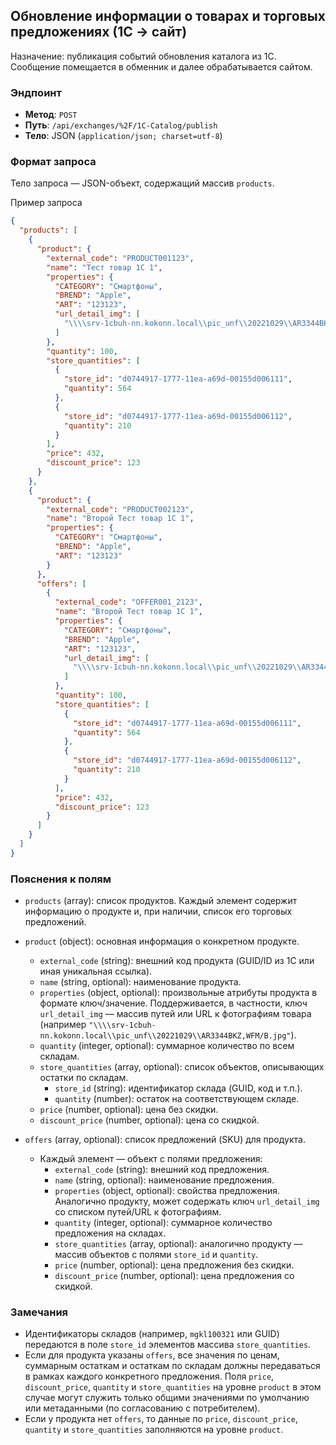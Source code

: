 ## Обновление информации о товарах и торговых предложениях (1С → сайт)

Назначение: публикация событий обновления каталога из 1С. Сообщение помещается в обменник и далее обрабатывается сайтом.

### Эндпоинт

- **Метод**: `POST`
- **Путь**: `/api/exchanges/%2F/1C-Catalog/publish`
- **Тело**: JSON (`application/json; charset=utf-8`)

### Формат запроса

Тело запроса — JSON-объект, содержащий массив `products`.

Пример запроса

```json
{
  "products": [
    {
      "product": {
        "external_code": "PRODUCT001123",
        "name": "Тест товар 1С 1",
        "properties": {
          "CATEGORY": "Смартфоны",
          "BREND": "Apple",
          "ART": "123123",
          "url_detail_img": [
            "\\\\srv-1cbuh-nn.kokonn.local\\pic_unf\\20221029\\AR3344BKZ,WFM\\/B.jpg"
          ]
        },
        "quantity": 100,
        "store_quantities": [
          {
            "store_id": "d0744917-1777-11ea-a69d-00155d006111",
            "quantity": 564
          },
          {
            "store_id": "d0744917-1777-11ea-a69d-00155d006112",
            "quantity": 210
          }
        ],
        "price": 432,
        "discount_price": 123
      }
    },
    {
      "product": {
        "external_code": "PRODUCT002123",
        "name": "Второй Тест товар 1С 1",
        "properties": {
          "CATEGORY": "Смартфоны",
          "BREND": "Apple",
          "ART": "123123"
        }
      },
      "offers": [
        {
          "external_code": "OFFER001_2123",
          "name": "Второй Тест товар 1С 1",
          "properties": {
            "CATEGORY": "Смартфоны",
            "BREND": "Apple",
            "ART": "123123",
            "url_detail_img": [
              "\\\\srv-1cbuh-nn.kokonn.local\\pic_unf\\20221029\\AR3344BKZ,WFM\\/B.jpg"
            ]
          },
          "quantity": 100,
          "store_quantities": [
            {
              "store_id": "d0744917-1777-11ea-a69d-00155d006111",
              "quantity": 564
            },
            {
              "store_id": "d0744917-1777-11ea-a69d-00155d006112",
              "quantity": 210
            }
          ],
          "price": 432,
          "discount_price": 123
        }
      ]
    }
  ]
}
```

### Пояснения к полям

- `products` (array): список продуктов. Каждый элемент содержит информацию о продукте и, при наличии, список его торговых предложений.

- `product` (object): основная информация о конкретном продукте.
  - `external_code` (string): внешний код продукта (GUID/ID из 1С или иная уникальная ссылка).
  - `name` (string, optional): наименование продукта.
  - `properties` (object, optional): произвольные атрибуты продукта в формате ключ/значение. Поддерживается, в частности, ключ `url_detail_img` — массив путей или URL к фотографиям товара (например `"\\\\srv-1cbuh-nn.kokonn.local\\pic_unf\\20221029\\AR3344BKZ,WFM/B.jpg"`).
  - `quantity` (integer, optional): суммарное количество по всем складам.
  - `store_quantities` (array, optional): список объектов, описывающих остатки по складам.
    - `store_id` (string): идентификатор склада (GUID, код и т.п.).
    - `quantity` (number): остаток на соответствующем складе.
  - `price` (number, optional): цена без скидки.
  - `discount_price` (number, optional): цена со скидкой.

- `offers` (array, optional): список предложений (SKU) для продукта.
  - Каждый элемент — объект с полями предложения:
    - `external_code` (string): внешний код предложения.
    - `name` (string, optional): наименование предложения.
    - `properties` (object, optional): свойства предложения. Аналогично продукту, может содержать ключ `url_detail_img` со списком путей/URL к фотографиям.
    - `quantity` (integer, optional): суммарное количество предложения на складах.
    - `store_quantities` (array, optional): аналогично продукту — массив объектов с полями `store_id` и `quantity`.
    - `price` (number, optional): цена предложения без скидки.
    - `discount_price` (number, optional): цена предложения со скидкой.

### Замечания

- Идентификаторы складов (например, `mgkl100321` или GUID) передаются в поле `store_id` элементов массива `store_quantities`.
- Если для продукта указаны `offers`, все значения по ценам, суммарным остаткам и остаткам по складам должны передаваться в рамках каждого конкретного предложения. Поля `price`, `discount_price`, `quantity` и `store_quantities` на уровне `product` в этом случае могут служить только общими значениями по умолчанию или метаданными (по согласованию с потребителем).
- Если у продукта нет `offers`, то данные по `price`, `discount_price`, `quantity` и `store_quantities` заполняются на уровне `product`.
